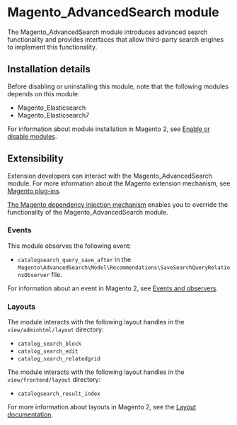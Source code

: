 # Magento_AdvancedSearch module

The Magento_AdvancedSearch module introduces advanced search functionality and provides interfaces that allow third-party search engines to implement this functionality.

## Installation details

Before disabling or uninstalling this module, note that the following modules depends on this module:

- Magento_Elasticsearch
- Magento_Elasticsearch7

For information about module installation in Magento 2, see [Enable or disable modules](https://experienceleague.adobe.com/docs/commerce-operations/installation-guide/tutorials/manage-modules.html).

## Extensibility

Extension developers can interact with the Magento_AdvancedSearch module. For more information about the Magento extension mechanism, see [Magento plug-ins](https://developer.adobe.com/commerce/php/development/components/plugins/).

[The Magento dependency injection mechanism](https://developer.adobe.com/commerce/php/development/components/dependency-injection/) enables you to override the functionality of the Magento_AdvancedSearch module.

### Events

This module observes the following event:

- `catalogsearch_query_save_after` in the `Magento\AdvancedSearch\Model\Recommendations\SaveSearchQueryRelationsObserver` file.

For information about an event in Magento 2, see [Events and observers](https://developer.adobe.com/commerce/php/development/components/events-and-observers/#events).

### Layouts

The module interacts with the following layout handles in the `view/adminhtml/layout` directory:

- `catalog_search_block`
- `catalog_search_edit`
- `catalog_search_relatedgrid`

The module interacts with the following layout handles in the `view/frontend/layout` directory:

- `catalogsearch_result_index`

For more information about layouts in Magento 2, see the [Layout documentation](https://developer.adobe.com/commerce/frontend-core/guide/layouts/).
